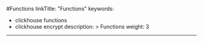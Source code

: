 #Functions
linkTitle: "Functions"
keywords:
- clickhouse functions
- clickhouse encrypt
description: >
    Functions
weight: 3
---
